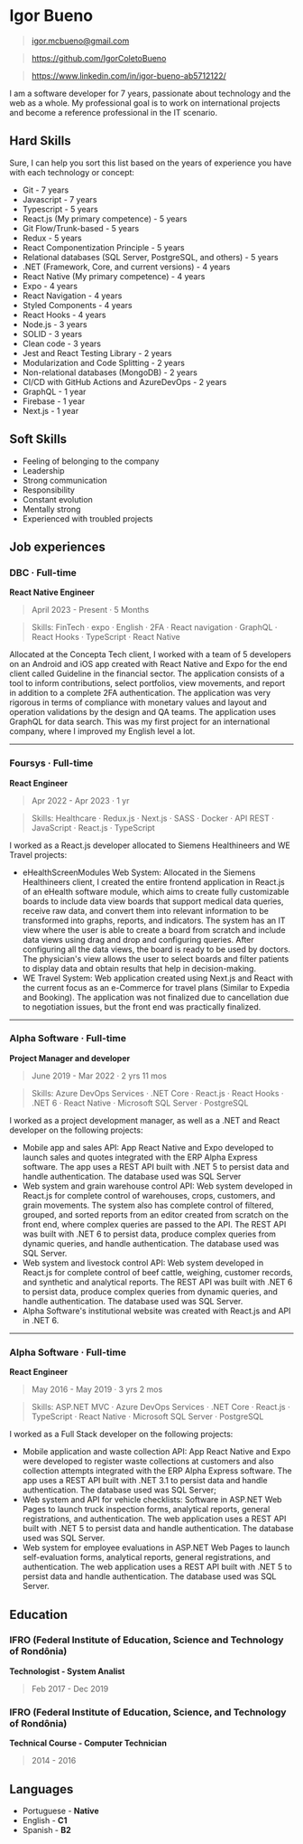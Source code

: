 # Igor Bueno

> igor.mcbueno@gmail.com

> https://github.com/IgorColetoBueno

> https://www.linkedin.com/in/igor-bueno-ab5712122/

I am a software developer for 7 years, passionate about technology and the web as a whole. My professional goal is to work on international projects and become a reference professional in the IT scenario.

## Hard Skills

Sure, I can help you sort this list based on the years of experience you have with each technology or concept:

- Git - 7 years
- Javascript - 7 years
- Typescript - 5 years
- React.js (My primary competence) - 5 years
- Git Flow/Trunk-based - 5 years
- Redux - 5 years
- React Componentization Principle - 5 years
- Relational databases (SQL Server, PostgreSQL, and others) - 5 years
- .NET (Framework, Core, and current versions) - 4 years
- React Native (My primary competence) - 4 years
- Expo - 4 years
- React Navigation - 4 years
- Styled Components - 4 years
- React Hooks - 4 years
- Node.js - 3 years
- SOLID - 3 years
- Clean code - 3 years
- Jest and React Testing Library - 2 years
- Modularization and Code Splitting - 2 years
- Non-relational databases (MongoDB) - 2 years
- CI/CD with GitHub Actions and AzureDevOps - 2 years
- GraphQL - 1 year
- Firebase - 1 year
- Next.js - 1 year

## Soft Skills

- Feeling of belonging to the company
- Leadership
- Strong communication
- Responsibility
- Constant evolution
- Mentally strong
- Experienced with troubled projects

## Job experiences

### DBC · Full-time
**React Native Engineer**
> April 2023 - Present · 5 Months

> Skills: FinTech · expo · English · 2FA · React navigation · GraphQL · React Hooks · TypeScript · React Native

Allocated at the Concepta Tech client, I worked with a team of 5 developers on an Android and iOS app created with React Native and Expo for the end client called Guideline in the financial sector. The application consists of a tool to inform contributions, select portfolios, view movements, and report in addition to a complete 2FA authentication. The application was very rigorous in terms of compliance with monetary values ​​and layout and operation validations by the design and QA teams. The application uses GraphQL for data search. This was my first project for an international company, where I improved my English level a lot.

---
### Foursys · Full-time
**React Engineer**
> Apr 2022 - Apr 2023 · 1 yr

> Skills: Healthcare · Redux.js · Next.js · SASS · Docker · API REST · JavaScript · React.js · TypeScript

I worked as a React.js developer allocated to Siemens Healthineers and WE Travel projects:

- eHealthScreenModules Web System: Allocated in the Siemens Healthineers client, I created the entire frontend application in React.js of an eHealth software module, which aims to create fully customizable boards to include data view boards that support medical data queries, receive raw data, and convert them into relevant information to be transformed into graphs, reports, and indicators. The system has an IT view where the user is able to create a board from scratch and include data views using drag and drop and configuring queries. After configuring all the data views, the board is ready to be used by doctors. The physician's view allows the user to select boards and filter patients to display data and obtain results that help in decision-making.
- WE Travel System: Web application created using Next.js and React with the current focus as an e-Commerce for travel plans (Similar to Expedia and Booking). The application was not finalized due to cancellation due to negotiation issues, but the front end was practically finalized.

---
### Alpha Software · Full-time
**Project Manager and developer**
> June 2019 - Mar 2022 · 2 yrs 11 mos

> Skills: Azure DevOps Services · .NET Core · React.js · React Hooks · .NET 6 · React Native · Microsoft SQL Server · PostgreSQL

I worked as a project development manager, as well as a .NET and React developer on the following projects:

- Mobile app and sales API: App React Native and Expo developed to launch sales and quotes integrated with the ERP Alpha Express software. The app uses a REST API built with .NET 5 to persist data and handle authentication. The database used was SQL Server
- Web system and grain warehouse control API: Web system developed in React.js for complete control of warehouses, crops, customers, and grain movements. The system also has complete control of filtered, grouped, and sorted reports from an editor created from scratch on the front end, where complex queries are passed to the API. The REST API was built with .NET 6 to persist data, produce complex queries from dynamic queries, and handle authentication. The database used was SQL Server.
- Web system and livestock control API: Web system developed in React.js for complete control of beef cattle, weighing, customer records, and synthetic and analytical reports. The REST API was built with .NET 6 to persist data, produce complex queries from dynamic queries, and handle authentication. The database used was SQL Server.
- Alpha Software's institutional website was created with React.js and API in .NET 6.

---
### Alpha Software · Full-time
**React Engineer**
> May 2016 - May 2019 · 3 yrs 2 mos

> Skills: ASP.NET MVC · Azure DevOps Services · .NET Core · React.js · TypeScript · React Native · Microsoft SQL Server · PostgreSQL

I worked as a Full Stack developer on the following projects:
- Mobile application and waste collection API: App React Native and Expo were developed to register waste collections at customers and also collection attempts integrated with the ERP Alpha Express software. The app uses a REST API built with .NET 3.1 to persist data and handle authentication. The database used was SQL Server;
- Web system and API for vehicle checklists: Software in ASP.NET Web Pages to launch truck inspection forms, analytical reports, general registrations, and authentication. The web application uses a REST API built with .NET 5 to persist data and handle authentication. The database used was SQL Server.
- Web system for employee evaluations in ASP.NET Web Pages to launch self-evaluation forms, analytical reports, general registrations, and authentication. The web application uses a REST API built with .NET 5 to persist data and handle authentication. The database used was SQL Server.

## Education

### IFRO (Federal Institute of Education, Science and Technology of Rondônia)
**Technologist - System Analist**
> Feb 2017 - Dec 2019

### IFRO (Federal Institute of Education, Science, and Technology of Rondônia)
**Technical Course - Computer Technician**
> 2014 - 2016

## Languages

- Portuguese - **Native**
- English - **C1**
- Spanish - **B2**
